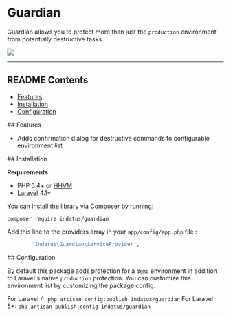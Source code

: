 # Guardian
 
Guardian allows you to protect more than just the `production` environment from potentially destructive tasks.

<img src="https://s3.amazonaws.com/uploads.hipchat.com/64994/600576/uStJyocBGHUKxPf/Screen%20Shot%202015-02-09%20at%207.41.32%20AM.png"/>

---

## README Contents

* [Features](#features)
* [Installation](#installation)
* [Configuration](#configuration)

<a name="features" />
## Features

 * Adds confirmation dialog for destructive commands to configurable environment list
 
<a name="installation" />
## Installation

**Requirements**

 * PHP 5.4+ or [HHVM](http://hhvm.com/)
 * [Laravel](http://laravel.com) 4.1+

You can install the library via [Composer](http://getcomposer.org) by running:

````
composer require indatus/guardian
````

Add this line to the providers array in your `app/config/app.php` file :

```php
        'Indatus\Guardian\ServiceProvider',
```
 
<a name="configuration" />
## Configuration

By default this package adds protection for a `demo` environment in addition to Laravel's native `production` protection.  You can customize this environment list by customizing the package config.
 
 For Laravel 4: `php artisan config:publish indatus/guardian`
 For Laravel 5+: `php artisan publish:config indatus/guardian`